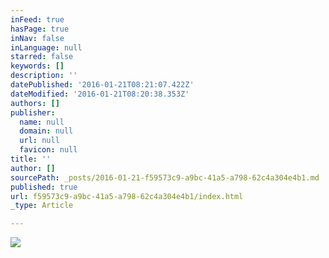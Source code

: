 ```yaml
---
inFeed: true
hasPage: true
inNav: false
inLanguage: null
starred: false
keywords: []
description: ''
datePublished: '2016-01-21T08:21:07.422Z'
dateModified: '2016-01-21T08:20:38.353Z'
authors: []
publisher:
  name: null
  domain: null
  url: null
  favicon: null
title: ''
author: []
sourcePath: _posts/2016-01-21-f59573c9-a9bc-41a5-a798-62c4a304e4b1.md
published: true
url: f59573c9-a9bc-41a5-a798-62c4a304e4b1/index.html
_type: Article

---
```

![](https://the-grid-user-content.s3-us-west-2.amazonaws.com/f4111d5d-f12b-4e20-a442-abdff029d65e.gif)